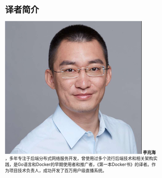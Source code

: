 # 译者简介

![zzjj.png](./images/zzjj.png)
**李兆海** ，多年专注于后端分布式网络服务开发，曾使用过多个流行后端技术和相关架构实践，是Go语言和Docker的早期使用者和推广者，《第一本Docker书》的译者。作为项目技术负责人，成功开发了百万用户级直播系统。



